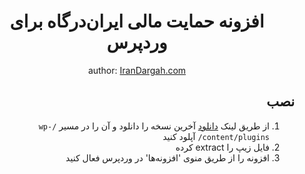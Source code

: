 <div align="center">

# افزونه حمایت مالی ایران‌درگاه برای وردپرس

author: [IranDargah.com](https://irandargah.com)

</div>




<div dir="rtl">

## نصب
1. از طریق لینک [دانلود](https://github.com/irandargah/donate/releases/latest) آخرین نسخه را دانلود و آن را در مسیر `/wp-content/plugins/` آپلود کنید
2. فایل زیپ را extract کرده
3. افزونه را از طریق منوی 'افزونه‌ها' در وردپرس فعال کنید

</div>


